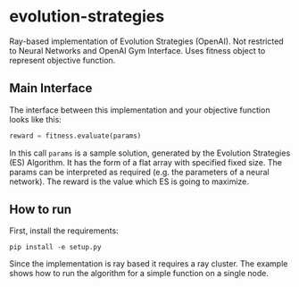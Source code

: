 # evolution-strategies
Ray-based implementation of Evolution Strategies (OpenAI).
Not restricted to Neural Networks and OpenAI Gym Interface.
Uses fitness object to represent objective function.

## Main Interface

The interface between this implementation and your objective function looks like this:

```python
reward = fitness.evaluate(params)
```

In this call `params` is a sample solution, generated by the Evolution Strategies (ES) Algorithm.
It has the form of a flat array with specified fixed size.
The params can be interpreted as required (e.g. the parameters of a neural network).
The reward is the value which ES is going to maximize.

## How to run

First, install the requirements:

```
pip install -e setup.py
```

Since the implementation is ray based it requires a ray cluster.
The example shows how to run the algorithm for a simple function on a single node.
